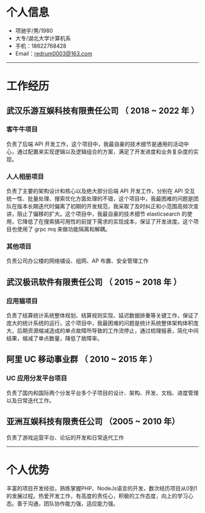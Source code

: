 # 个人信息

-   项驰宇/男/1980
-   大专/湖北大学计算机系
-   手机：18622768428
-   Email：redrum0003@163.com

---

# 工作经历


## 武汉乐游互娱科技有限责任公司 （ 2018 ~ 2022 年 ）

### 客牛牛项目

负责了后端 API 开发工作，这个项目中，我最自豪的技术细节是通用的活动中心，通过配置来实现逻辑以及逻辑组合的方案，满足了开发进度和业务复杂度的实现。

### 人人相册项目

负责了主要的架构设计和核心以及绝大部分后端 API 开发工作，分别在 API 交互统一性、批量处理、搜索优化方面处理的不错，这个项目中，我最困难的问题是团队在版本长期迭代时偏离了初期的开发规范，我采取了及时纠正和小范围高频次宣讲，阻止了偏移的扩大。这个项目中，我最自豪的技术细节 elasticsearch 的使用，它降低了在搜索搞可用性的前提下需求的实现成本，保证了开发进度。这个项目也使用了 grpc mq 来做功能隔离和解耦。

### 其他项目

负责公司办公楼的网络铺设、组网、AP 布置、安全管理工作

## 武汉极讯软件有限责任公司 （ 2015 ~ 2018 年 ）

### 应用猫项目

负责了结算统计系统整体规划、结算规则实现、延迟数据排重等关键工作，保证了庞大的统计系统的运行，这个项目中，我最困难的问题是统计系统整体架构体积庞大，后期资源缩减造成的单点故障所导致的工作流停止，通过梳理报表，简化中间结果，缩减了单点数量，降低了故障率。

## 阿里 UC 移动事业群 （ 2010 ~ 2015 年 ）

### UC 应用分发平台项目

负责了国内和国际两个分发平台多个子项目的设计、架构、开发、文档、进度管理以及日常迭代工作。

## 亚洲互娱科技有限责任公司 （2005 ~ 2010 年）

负责了游戏运营平台、论坛的开发和日常迭代工作

---

# 个人优势

丰富的项目开发经验，熟练掌握PHP、NodeJs语言的开发，数次经历项目从0到1的发展过程。热爱开发工作，有高度的责任心，积极的工作态度，向上的学习心态。善于沟通，团队协作能力强，适应能力强。
